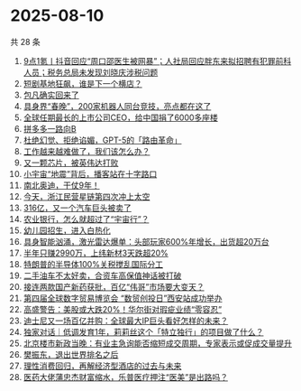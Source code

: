 # 2025-08-10

共 28 条

<!-- BEGIN 36KR -->
<!-- 最后更新时间 2025-08-10 00:32:15 +0800 -->
1. [9点1氪丨抖音回应“周口邵医生被网暴”；人社局回应胖东来拟招聘有犯罪前科人员；税务总局未发现刘晓庆涉税问题](https://36kr.com/p/3414321010625922)
1. [短剧基地狂飙，谁是下一个横店？](https://36kr.com/p/3414278770838913)
1. [包凡确实回来了](https://36kr.com/p/3415107290779264)
1. [具身界“春晚”，200家机器人同台竞技，亮点都在这了](https://36kr.com/p/3415061751795079)
1. [全球任期最长的上市公司CEO，给中国捐了6000多座楼](https://36kr.com/p/3415058108206468)
1. [拼多多一路向B](https://36kr.com/p/3414187461529217)
1. [杜绝幻觉、拒绝谄媚，GPT-5的「路由革命」](https://36kr.com/p/3414259316264585)
1. [工作越来越难做了，我们该怎么办？](https://36kr.com/p/3387168030146049)
1. [又一颗芯片，被英伟达打败](https://36kr.com/p/3414981276290441)
1. [小宇宙“地震”背后，播客站在十字路口](https://36kr.com/p/3415042877263488)
1. [南北奥迪，干仗9年！](https://36kr.com/p/3414173167832704)
1. [今天，浙江民营星链第四次冲上太空](https://36kr.com/p/3415261230206595)
1. [316亿，又一个汽车巨头被卖了](https://36kr.com/p/3414984831864450)
1. [农业银行，怎么就超过了“宇宙行”？](https://36kr.com/p/3414911622139270)
1. [幼儿园招生，进入白热化](https://36kr.com/p/3414278267162245)
1. [具身智能汹涌，激光雷达爆单：头部玩家600%年增长，出货超20万台](https://36kr.com/p/3414141455109507)
1. [半年只赚2990万，上纬新材3天跌超20%](https://36kr.com/p/3414154596552065)
1. [特朗普的半导体100%关税搅乱国际分工](https://36kr.com/p/3414880098995588)
1. [二手油车不太好卖，合资车高保值神话被打破](https://36kr.com/p/3414154410561160)
1. [接连两款国产新药获批，百亿“伟哥”市场要大变天？](https://36kr.com/p/3414855145819527)
1. [第四届全球数字贸易博览会 “数贸创投日”西安站成功举办](https://36kr.com/p/3414080477351300)
1. [高盛警告：美股或大跌20%！华尔街对瑕疵业绩“零容忍”](https://36kr.com/p/3414845216263810)
1. [迪士尼又一场百亿并购：全球最大IP巨头看好怎样的未来？](https://36kr.com/p/3414326265957765)
1. [独家对话｜低调发育1年，莉莉丝这个「特立独行」的项目做了什么？](https://36kr.com/p/3414226795056521)
1. [北京楼市新政当晚：有业主急询能否缩短成交周期，专家表示或促成交量提升](https://36kr.com/p/3414372744760704)
1. [樊振东，退出世界排名之后](https://36kr.com/p/3414319759675014)
1. [理性消费回归，再解经济型酒店的过去与未来](https://36kr.com/p/3414262079052164)
1. [医药大佬蒲忠杰财富缩水，乐普医疗押注“医美”是出路吗？](https://36kr.com/p/3414317568923780)
<!-- END 36KR -->